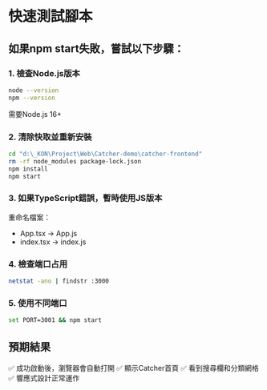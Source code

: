 # 快速測試腳本

## 如果npm start失敗，嘗試以下步驟：

### 1. 檢查Node.js版本
```bash
node --version
npm --version
```
需要Node.js 16+

### 2. 清除快取並重新安裝
```bash
cd "d:\_KON\Project\Web\Catcher-demo\catcher-frontend"
rm -rf node_modules package-lock.json
npm install
npm start
```

### 3. 如果TypeScript錯誤，暫時使用JS版本
重命名檔案：
- App.tsx → App.js
- index.tsx → index.js

### 4. 檢查端口占用
```bash
netstat -ano | findstr :3000
```

### 5. 使用不同端口
```bash
set PORT=3001 && npm start
```

## 預期結果
✅ 成功啟動後，瀏覽器會自動打開
✅ 顯示Catcher首頁
✅ 看到搜尋欄和分類網格
✅ 響應式設計正常運作
